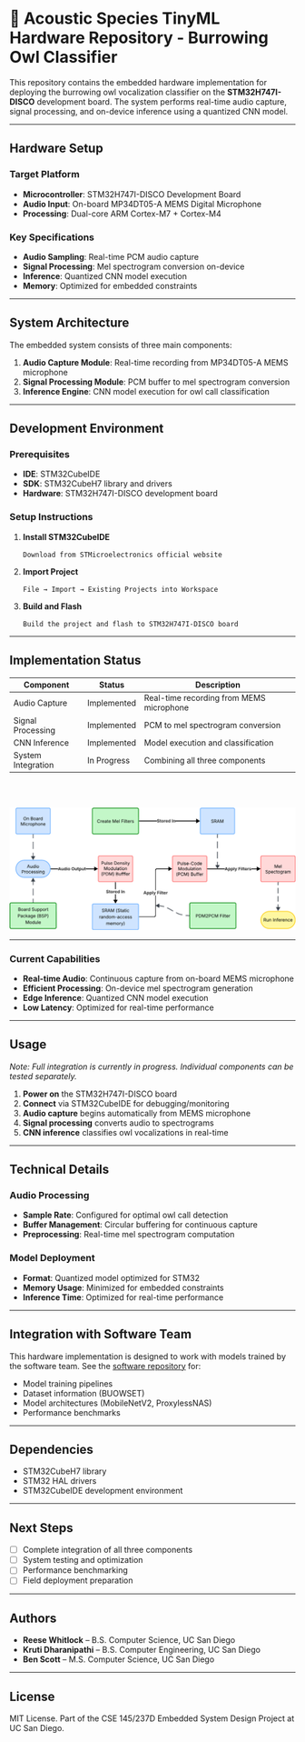 # 🦉 Acoustic Species TinyML Hardware Repository - Burrowing Owl Classifier

This repository contains the embedded hardware implementation for deploying the burrowing owl vocalization classifier on the **STM32H747I-DISCO** development board. The system performs real-time audio capture, signal processing, and on-device inference using a quantized CNN model.

---

## Hardware Setup

### Target Platform

- **Microcontroller**: STM32H747I-DISCO Development Board
- **Audio Input**: On-board MP34DT05-A MEMS Digital Microphone
- **Processing**: Dual-core ARM Cortex-M7 + Cortex-M4

### Key Specifications

- **Audio Sampling**: Real-time PCM audio capture
- **Signal Processing**: Mel spectrogram conversion on-device
- **Inference**: Quantized CNN model execution
- **Memory**: Optimized for embedded constraints

---

## System Architecture

The embedded system consists of three main components:

1. **Audio Capture Module**: Real-time recording from MP34DT05-A MEMS microphone
2. **Signal Processing Module**: PCM buffer to mel spectrogram conversion
3. **Inference Engine**: CNN model execution for owl call classification

---

## Development Environment

### Prerequisites

- **IDE**: STM32CubeIDE
- **SDK**: STM32CubeH7 library and drivers
- **Hardware**: STM32H747I-DISCO development board

### Setup Instructions

1. **Install STM32CubeIDE**

   ```
   Download from STMicroelectronics official website
   ```

2. **Import Project**

   ```
   File → Import → Existing Projects into Workspace
   ```

3. **Build and Flash**
   ```
   Build the project and flash to STM32H747I-DISCO board
   ```

---

## Implementation Status

| Component          | Status      | Description                              |
| ------------------ | ----------- | ---------------------------------------- |
| Audio Capture      | Implemented | Real-time recording from MEMS microphone |
| Signal Processing  | Implemented | PCM to mel spectrogram conversion        |
| CNN Inference      | Implemented | Model execution and classification       |
| System Integration | In Progress | Combining all three components           |

<br>
<br>

![Alt text](diagram.png)

---

### Current Capabilities

- **Real-time Audio**: Continuous capture from on-board MEMS microphone
- **Efficient Processing**: On-device mel spectrogram generation
- **Edge Inference**: Quantized CNN model execution
- **Low Latency**: Optimized for real-time performance

---

## Usage

_Note: Full integration is currently in progress. Individual components can be tested separately._

1. **Power on** the STM32H747I-DISCO board
2. **Connect** via STM32CubeIDE for debugging/monitoring
3. **Audio capture** begins automatically from MEMS microphone
4. **Signal processing** converts audio to spectrograms
5. **CNN inference** classifies owl vocalizations in real-time

---

## Technical Details

### Audio Processing

- **Sample Rate**: Configured for optimal owl call detection
- **Buffer Management**: Circular buffering for continuous capture
- **Preprocessing**: Real-time mel spectrogram computation

### Model Deployment

- **Format**: Quantized model optimized for STM32
- **Memory Usage**: Minimized for embedded constraints
- **Inference Time**: Optimized for real-time performance

---

## Integration with Software Team

This hardware implementation is designed to work with models trained by the software team. See the [software repository](link-to-software-repo) for:

- Model training pipelines
- Dataset information (BUOWSET)
- Model architectures (MobileNetV2, ProxylessNAS)
- Performance benchmarks

---

## Dependencies

- STM32CubeH7 library
- STM32 HAL drivers
- STM32CubeIDE development environment

---

## Next Steps

- [ ] Complete integration of all three components
- [ ] System testing and optimization
- [ ] Performance benchmarking
- [ ] Field deployment preparation

---

## Authors

- **Reese Whitlock** – B.S. Computer Science, UC San Diego
- **Kruti Dharanipathi** – B.S. Computer Engineering, UC San Diego
- **Ben Scott** – M.S. Computer Science, UC San Diego

---

## License

MIT License. Part of the CSE 145/237D Embedded System Design Project at UC San Diego.
